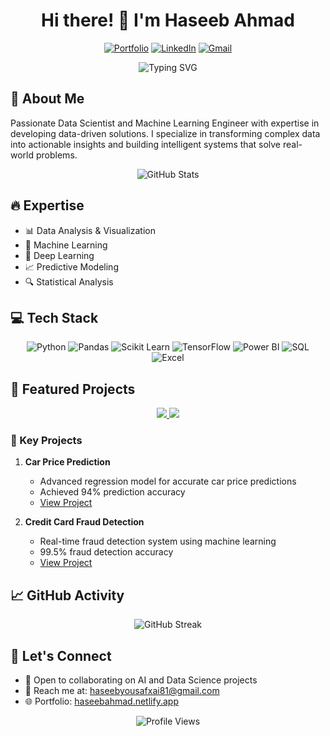 <div align="center">
  
  # Hi there! 👋 I'm Haseeb Ahmad

  [![Portfolio](https://img.shields.io/badge/Portfolio-12100E?style=for-the-badge&logo=microsoft-edge&logoColor=white)](https://haseebahmad.netlify.app/)
  [![LinkedIn](https://img.shields.io/badge/LinkedIn-0077B5?style=for-the-badge&logo=linkedin&logoColor=white)]([your-linkedin-url](https://www.linkedin.com/in/haseebahmadiuse/))
  [![Gmail](https://img.shields.io/badge/Gmail-D14836?style=for-the-badge&logo=gmail&logoColor=white)](mailto:haseebyousafxai81@gmail.com) 
  
  <p align="center">
    <img src="https://readme-typing-svg.herokuapp.com?font=Fira+Code&pause=1000&width=435&lines=Data+Scientist;Machine+Learning+Engineer;AI+Enthusiast;Data+Analyst;Software+Engineer" alt="Typing SVG" />
  </p>
</div>

## 🎯 About Me

Passionate Data Scientist and Machine Learning Engineer with expertise in developing data-driven solutions. I specialize in transforming complex data into actionable insights and building intelligent systems that solve real-world problems.

<div align="center">
  <img src="https://github-readme-stats.vercel.app/api?username=HaseebYousafxai&show_icons=true&theme=radical" alt="GitHub Stats" />
</div>

## 🔥 Expertise
- 📊 Data Analysis & Visualization
- 🤖 Machine Learning
- 🧠 Deep Learning
- 📈 Predictive Modeling
- 🔍 Statistical Analysis

## 💻 Tech Stack
<div align="center">
  
![Python](https://img.shields.io/badge/Python-3776AB?style=for-the-badge&logo=python&logoColor=white)
![Pandas](https://img.shields.io/badge/Pandas-150458?style=for-the-badge&logo=pandas&logoColor=white)
![Scikit Learn](https://img.shields.io/badge/scikit_learn-F7931E?style=for-the-badge&logo=scikit-learn&logoColor=white)
![TensorFlow](https://img.shields.io/badge/TensorFlow-FF6F00?style=for-the-badge&logo=tensorflow&logoColor=white)
![Power BI](https://img.shields.io/badge/Power_BI-F2C811?style=for-the-badge&logo=powerbi&logoColor=black)
![SQL](https://img.shields.io/badge/SQL-4479A1?style=for-the-badge&logo=mysql&logoColor=white)
![Excel](https://img.shields.io/badge/Microsoft_Excel-217346?style=for-the-badge&logo=microsoft-excel&logoColor=white)

</div>

## 🎯 Featured Projects

<div align="center">
  <a href="https://github.com/HaseebYousafxai/Oasis-Infobyte-tasks/blob/main/carpriceprediction.ipynb">
    <img src="https://github-readme-stats.vercel.app/api/pin/?username=HaseebYousafxai&repo=Oasis-Infobyte-tasks&theme=radical" />
  </a>
  <a href="https://github.com/HaseebYousafxai/Pinnacle_Tasks/blob/main/creditcardfraudnotebook.ipynb">
    <img src="https://github-readme-stats.vercel.app/api/pin/?username=HaseebYousafxai&repo=Pinnacle_Tasks&theme=radical" />
  </a>
</div>

### 🚀 Key Projects
1. **Car Price Prediction**
   - Advanced regression model for accurate car price predictions
   - Achieved 94% prediction accuracy
   - [View Project](https://github.com/HaseebYousafxai/Oasis-Infobyte-tasks/blob/main/carpriceprediction.ipynb)

2. **Credit Card Fraud Detection**
   - Real-time fraud detection system using machine learning
   - 99.5% fraud detection accuracy
   - [View Project](https://github.com/HaseebYousafxai/Pinnacle_Tasks/blob/main/creditcardfraudnotebook.ipynb)

## 📈 GitHub Activity

<div align="center">
  <img src="https://github-readme-streak-stats.herokuapp.com/?user=HaseebYousafxai&theme=radical" alt="GitHub Streak" />
</div>

## 🤝 Let's Connect
- 💼 Open to collaborating on AI and Data Science projects
- 📧 Reach me at: haseebyousafxai81@gmail.com
- 🌐 Portfolio: [haseebahmad.netlify.app](https://haseebahmad.netlify.app)

<div align="center">
  <img src="https://komarev.com/ghpvc/?username=HaseebYousafxai&color=blueviolet" alt="Profile Views" />
</div>
